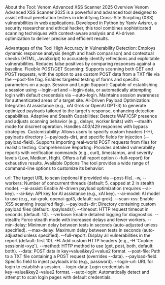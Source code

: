 About the Tool: Venom Advanced XSS Scanner 2025
Overview
Venom Advanced XSS Scanner 2025 is a powerful and advanced tool designed to assist ethical penetration testers in identifying Cross-Site Scripting (XSS) vulnerabilities in web applications. Developed in Python by Yaniv Avisror, a security researcher and ethical hacker, this tool combines sophisticated scanning techniques with context-aware analysis and AI-driven optimization to deliver precise and efficient results.

Advantages of the Tool
High Accuracy in Vulnerability Detection:
Employs dynamic response analysis (length and hash comparison) and contextual checks (HTML, JavaScript) to accurately identify reflections and exploitable vulnerabilities.
Reduces false positives by comparing responses against a baseline.
Flexible POST/GET Scanning:
Supports scanning both GET and POST requests, with the option to use custom POST data from a TXT file via the --post-file flag.
Enables targeted testing of forms and specific parameters on a page.
Session and Login Support:
Capable of establishing a session using --login-url and --login-data, or automatically attempting login with default credentials via --auto-login.
Maintains session awareness for authenticated areas of a target site.
AI-Driven Payload Optimization:
Integrates AI assistance (e.g., xAI Grok or OpenAI GPT-3) to generate optimized payloads tailored to the target’s response, enhancing detection capabilities.
Adaptive and Stealth Capabilities:
Detects WAF/CSP presence and adjusts scanning behavior (e.g., delays, worker limits) with --stealth mode for discreet operation.
Handles 403/429 responses with bypass strategies.
Customizability:
Allows users to specify custom headers (-H), payloads directory (--payloads-dir), and specific fields for injection (--payload-field).
Supports importing real-world POST requests from files for realistic testing.
Comprehensive Reporting:
Provides detailed vulnerability reports with verification commands (e.g., curl), timestamps, and severity levels (Low, Medium, High).
Offers a full report option (--full-report) for exhaustive results.
Available Options
The tool provides a wide range of command-line options to customize its behavior:

url: The target URL to scan (optional if provided via --post-file).
-w, --workers: Number of concurrent threads (default: 5, capped at 2 in stealth mode).
--ai-assist: Enable AI-driven payload optimization (requires --ai-key).
--ai-key: API key for AI assistance (e.g., xAI key).
--ai-model: AI model to use (e.g., xai-grok, openai-gpt3, default: xai-grok).
--scan-xss: Enable XSS scanning (required flag).
--payloads-dir: Directory containing custom payload files (default: ./payloads/).
--timeout: HTTP request timeout in seconds (default: 10).
--verbose: Enable detailed logging for diagnostics.
--stealth: Force stealth mode with increased delays and fewer workers.
--min-delay: Minimum delay between tests in seconds (auto-adjusted unless specified).
--max-delay: Maximum delay between tests in seconds (auto-adjusted unless specified).
--full-report: Display all vulnerabilities in the report (default: first 10).
-H: Add custom HTTP headers (e.g., -H 'Cookie: sessionid=xyz').
--method: HTTP method to use (get, post, both, default: both).
--data: POST data in key=value&key2=value2 format.
--post-file: Path to a TXT file containing a POST request (overrides --data).
--payload-field: Specific field to inject payloads into (e.g., password).
--login-url: URL for login to establish a session.
--login-data: Login credentials in key=value&key2=value2 format.
--auto-login: Automatically detect and attempt to scan login pages with default credentials.
